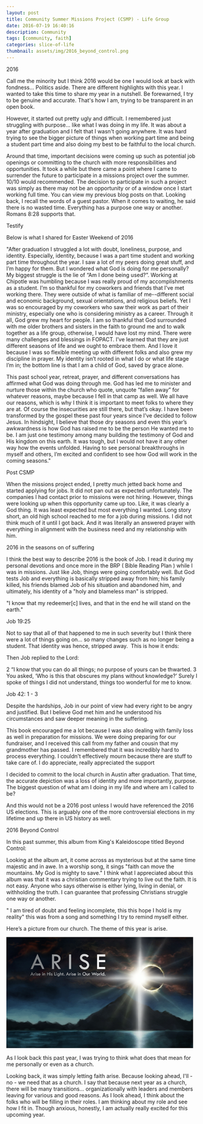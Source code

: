 ```yaml
---
layout: post
title: Community Summer Missions Project (CSMP) - Life Group
date: 2016-07-19 16:40:16
description: Community
tags: [community, faith]
categories: slice-of-life
thumbnail: assets/img/2016_beyond_control.png
---
```


2016

Call me the minority but I think 2016 would be one I would look at back with fondness... Politics aside. There are different highlights with this year. I wanted to take this time to share my year in a nutshell. Be forewarned, I try to be genuine and accurate. That's how I am, trying to be transparent in an open book.

However, it started out pretty ugly and difficult. I remembered just struggling with purpose... like what I was doing in my life. It was about a year after graduation and I felt that I wasn't going anywhere. It was hard trying to see the bigger picture of things when working part time and being a student part time and also doing my best to be faithful to the local church.

Around that time, important decisions were coming up such as potential job openings or committing to the church with more responsibilities and opportunities. It took a while but there came a point where I came to surrender the future to participate in a missions project over the summer. 10/10 would recommended. The decision to participate in such a project was simply as there may not be an opportunity or of a window once I start working full time. You can view my previous blog posts on that. Looking back, I recall the words of a guest pastor. When it comes to waiting, he said there is no wasted time. Everything has a purpose one way or another. Romans 8:28 supports that.

Testify

Below is what I shared for Easter Weekend of 2016

"After graduation I struggled a lot with doubt, loneliness, purpose, and identity. Especially, identity, because I was a part time student and working part time throughout the year. I saw a lot of my peers doing great stuff, and I’m happy for them. But I wondered what God is doing for me personally? My biggest struggle is the lie of “Am I done being used?”. Working at Chipotle was humbling because I was really proud of my accomplishments as a student. I’m so thankful for my coworkers and friends that I’ve met working there. They were outside of what is familiar of me--different social and economic background, sexual orientations, and religious beliefs. Yet I was so encouraged by my coworkers who saw their work as part of their ministry, especially one who is considering ministry as a career. Through it all, God grew my heart for people.
I am so thankful that God surrounded with me older brothers and sisters in the faith to ground me and to walk together as a life group, otherwise, I would have lost my mind. There were many challenges and blessings in FOPACT. I’ve learned that they are just different seasons of life and we ought to embrace them. And I love it because I was so flexible meeting up with different folks and also grew my discipline in prayer. My identity isn’t rooted in what I do or what life stage I’m in; the bottom line is that I am a child of God, saved by grace alone.

This past school year, retreat, prayer, and different conversations has affirmed what God was doing through me. God has led me to minister and nurture those within the church who quote, unquote “fallen away” for whatever reasons, maybe because I fell in that camp as well. We all have our reasons, which is why I think it is important to meet folks to where they are at.
Of course the insecurities are still there, but that’s okay. I have been transformed by the gospel these past four years since I’ve decided to follow Jesus. In hindsight, I believe that those dry seasons and even this year’s awkwardness is how God has raised me to be the person He wanted me to be. I am just one testimony among many building the testimony of God and His kingdom on this earth. It was tough, but I would not have it any other way how the events unfolded. Having to see personal breakthroughs in myself and others, I’m excited and confident to see how God will work in the coming seasons."

Post CSMP

When the missions project ended, I pretty much jetted back home and started applying for jobs. It did not pan out as expected unfortunately. The companies I had contact prior to missions were not hiring. However, things were looking up when this opportunity came up too. Like, it was clearly a God thing. It was least expected but most everything I wanted. Long story short, an old high school reached to me for a job during missions. I did not think much of it until I got back. And it was literally an answered prayer with everything in alignment with the business need and my relationship with him.

2016 in the seasons on of suffering

I think the best way to describe 2016 is the book of Job. I read it during my personal devotions and once more in the BRP ( Bible Reading Plan ) while I was in missions. Just like Job, things were going comfortably well. But God tests Job and everything is basically stripped away from him; his family killed, his friends blamed Job of his situation and abandoned him, and ultimately, his identity of a "holy and blameless man" is stripped.

"I know that my redeemer[c] lives,
and that in the end he will stand on the earth."

Job 19:25

Not to say that all of that happened to me in such severity but I think there were a lot of things going on... so many changes such as no longer being a student. That identity was hence, stripped away.  This is how it ends:

Then Job replied to the Lord:

2 “I know that you can do all things;
no purpose of yours can be thwarted.
3 You asked, ‘Who is this that obscures my plans without knowledge?’
Surely I spoke of things I did not understand,
things too wonderful for me to know.

Job 42: 1 - 3

Despite the hardships, Job in our point of view had every right to be angry and justified. But I believe God met him and he understood his circumstances and saw deeper meaning in the suffering.

This book encouraged me a lot because I was also dealing with family loss as well in preparation for missions. We were doing preparing for our fundraiser, and I received this call from my father and cousin that my grandmother has passed. I remembered that it was incredibly hard to process everything. I couldn't effectively mourn because there are stuff to take care of. I do appreciate, really appreciated the support

I decided to commit to the local church in Austin after graduation. That time, the accurate depiction was a loss of identity and more importantly, purpose. The biggest question of what am I doing in my life and where am I called to be?

And this would not be a 2016 post unless I would have referenced the 2016 US elections. This is arguably one of the more controversial elections in my lifetime and up there in US history as well.

2016 Beyond Control

In this past summer, this album from King's Kaleidoscope titled Beyond Control:

Looking at the album art, it come across as mysterious but at the same time majestic and in awe. In a worship song, it sings "faith can move the mountains. My God is mighty to save." I think what I appreciated about this album was that it was a christian commentary trying to live out the faith. It is not easy. Anyone who says otherwise is either lying, living in denial, or withholding the truth. I can guarantee that professing Christians struggle one way or another.

" I am tired of doubt and feeling incomplete, this this hope I hold is my reality" this was from a song and something I try to remind myself either.

Here’s a picture from our church. The theme of this year is arise.

![Arise Graphic](https://raw.githubusercontent.com/godot107/godot107.github.io/refs/heads/main/assets/img/2016_arise.png)


As I look back this past year, I was trying to think what does that mean for me personally or even as a church.

Looking back, it was simply letting faith arise. Because looking ahead, I'll - no - we need that as a church. I say that because next year as a church, there will be many transitions… organizationally with leaders and members leaving for various and good reasons. As I look ahead, I think about the folks who will be filling in their roles. I am thinking about my role and see how I fit in. Though anxious, honestly, I am actually really excited for this upcoming year.